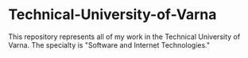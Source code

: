 # Technical-University-of-Varna
This repository represents all of my work in the Technical University of Varna. The specialty is "Software and Internet Technologies."
